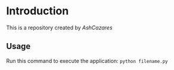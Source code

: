 # Introduction
This is a repository created by *AshCazares*


## Usage
Run this command to execute the application:
`python filename.py`